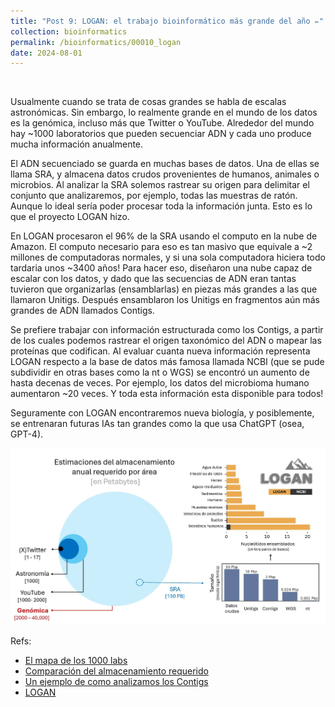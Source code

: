 ```yaml
---
title: "Post 9: LOGAN: el trabajo bioinformático más grande del año ✏️"
collection: bioinformatics
permalink: /bioinformatics/00010_logan
date: 2024-08-01
---
```


&nbsp;

Usualmente cuando se trata de cosas grandes se habla de escalas astronómicas. Sin embargo, lo realmente grande en el mundo de los datos es la genómica, incluso más que Twitter o YouTube. Alrededor del mundo hay ~1000 laboratorios que pueden secuenciar ADN y cada uno produce mucha información anualmente. 

El ADN secuenciado se guarda en muchas bases de datos. Una de ellas se llama SRA, y almacena datos crudos provenientes de humanos, animales o microbios. Al analizar la SRA solemos rastrear su origen para delimitar el conjunto que analizaremos, por ejemplo, todas las muestras de ratón. Aunque lo ideal sería poder procesar toda la información junta. Esto es lo que el proyecto LOGAN hizo. 

En LOGAN procesaron el 96% de la SRA usando el computo en la nube de Amazon. El computo necesario para eso es tan masivo que equivale a ~2 millones de computadoras normales, y si una sola computadora hiciera todo tardaria unos ~3400 años! Para hacer eso, diseñaron una nube capaz de escalar con los datos, y dado que las secuencias de ADN eran tantas tuvieron que organizarlas (ensamblarlas) en piezas más grandes a las que llamaron Unitigs. Después ensamblaron los Unitigs en fragmentos aún más grandes de ADN llamados Contigs.

Se prefiere trabajar con información estructurada como los Contigs, a partir de los cuales podemos rastrear el origen taxonómico del ADN o mapear las proteínas que codifican. Al evaluar cuanta nueva información representa LOGAN respecto a la base de datos más famosa llamada NCBI (que se pude subdividir en otras bases como la nt o WGS) se encontró un aumento de hasta decenas de veces. Por ejemplo, los datos del microbioma humano aumentaron ~20 veces. Y toda esta información esta disponible para todos! 

Seguramente con LOGAN encontraremos nueva biología, y posiblemente, se entrenaran futuras IAs tan grandes como la que usa ChatGPT (osea, GPT-4).

![img](/images/bioinformatics/00010_logan.jpg)

Refs:
* [El mapa de los 1000 labs](https://enseqlopedia.com/)
* [Comparación del almacenamiento requerido](https://journals.plos.org/plosbiology/article?id=10.1371/journal.pbio.1002195 )
* [Un ejemplo de como analizamos los Contigs](https://miangoar.github.io/microbiome/00012_sandpiper)
* [LOGAN](https://www.biorxiv.org/content/10.1101/2024.07.30.605881v1)


